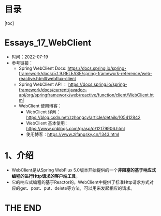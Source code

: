 # 目录

[toc]

# Essays_17_WebClient

- 时间：2022-07-19
- 参考链接：
  - Spring WebClient Docs: https://docs.spring.io/spring-framework/docs/5.1.9.RELEASE/spring-framework-reference/web-reactive.html#webflux-client
  - Spring WebClient API ： https://docs.spring.io/spring-framework/docs/current/javadoc-api/org/springframework/web/reactive/function/client/WebClient.html
  - WebClient 使用博客：
    - WebClient 详解：https://blog.csdn.net/zzhongcy/article/details/105412842
    - WebClient  基本使用：https://www.cnblogs.com/grasp/p/12179906.html
    - 使用博客：https://www.zifangsky.cn/1343.html



# 1、介绍

- WebClient是从Spring WebFlux 5.0版本开始提供的一个**非阻塞的基于响应式编程的进行Http请求的客户端工具**。
- 它的响应式编程的基于Reactor的。WebClient中提供了标准Http请求方式对应的get、post、put、delete等方法，可以用来发起相应的请求。







# THE END 